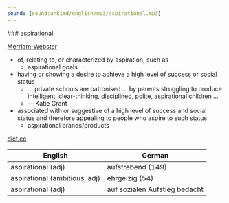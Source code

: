 ```yaml
---
sound: [sound:ankimd/english/mp3/aspirational.mp3]
---
```


\### aspirational

[Merriam-Webster](https://www.merriam-webster.com/dictionary/aspirational)

- of, relating to, or characterized by aspiration, such as
    - aspirational goals
- having or showing a desire to achieve a high level of success or social status
    - … private schools are patronised … by parents struggling to produce intelligent, clear-thinking, disciplined, polite, aspirational children …
    - — Katie Grant
- associated with or suggestive of a high level of success and social status and therefore appealing to people who aspire to such status
    - aspirational brands/products

[dict.cc](https://www.dict.cc/aspirational)

| English        | German       |
| -------------- | ------------ |
| aspirational (adj) | aufstrebend (149) |
| aspirational (ambitious, adj) | ehrgeizig (54) |
| aspirational (adj) | auf sozialen Aufstieg bedacht |

